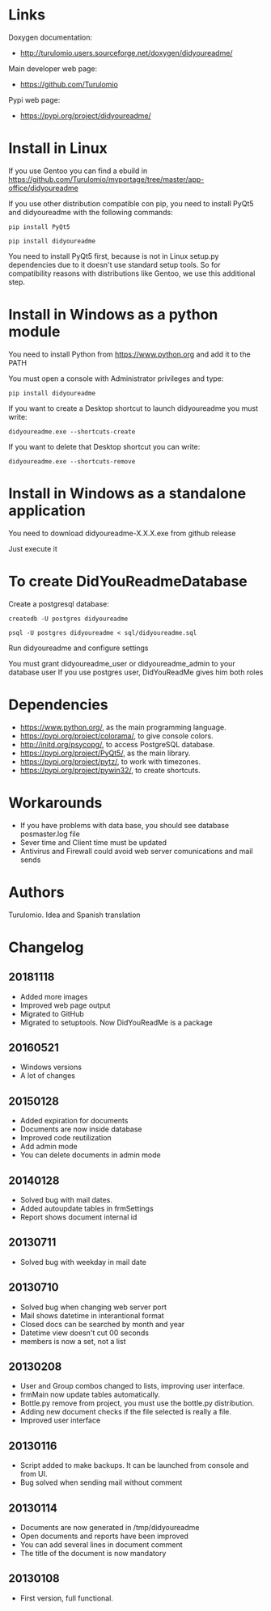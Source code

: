 Links
=====
Doxygen documentation:
  * http://turulomio.users.sourceforge.net/doxygen/didyoureadme/

Main developer web page:
  * https://github.com/Turulomio 

Pypi web page:
  * https://pypi.org/project/didyoureadme/

Install in Linux
================
If you use Gentoo you can find a ebuild in https://github.com/Turulomio/myportage/tree/master/app-office/didyoureadme

If you use other distribution compatible con pip, you need to install PyQt5 and didyoureadme with the following commands:

`pip install PyQt5`

`pip install didyoureadme`

You need to install PyQt5 first, because is not in Linux setup.py dependencies due to it doesn't use standard setup tools. So for compatibility reasons with distributions like Gentoo, we use this additional step.

Install in Windows as a python module
=====================================
You need to install Python from https://www.python.org and add it to the PATH

You must open a console with Administrator privileges and type:

`pip install didyoureadme`

If you want to create a Desktop shortcut to launch didyoureadme you must write:

`didyoureadme.exe --shortcuts-create`

If you want to delete that Desktop shortcut you can write:

`didyoureadme.exe --shortcuts-remove`

Install in Windows as a standalone application
==============================================
You need to download didyoureadme-X.X.X.exe from github release

Just execute it

To create DidYouReadmeDatabase
==============================
Create a postgresql database:

`createdb -U postgres didyoureadme`

`psql -U postgres didyoureadme < sql/didyoureadme.sql`

Run didyoureadme and configure settings

You must grant didyoureadme_user or didyoureadme_admin to your database user
If you use postgres user, DidYouReadMe gives him both roles

Dependencies
============
* https://www.python.org/, as the main programming language.
* https://pypi.org/project/colorama/, to give console colors.
* http://initd.org/psycopg/, to access PostgreSQL database.
* https://pypi.org/project/PyQt5/, as the main library.
* https://pypi.org/project/pytz/, to work with timezones.
* https://pypi.org/project/pywin32/, to create shortcuts.


Workarounds
===========
- If you have problems with data base, you should see database posmaster.log file
- Sever time and Client time must be updated
- Antivirus and Firewall could avoid web server comunications and mail sends

Authors
=======
Turulomio. Idea and Spanish translation


Changelog
=========

20181118
--------
- Added more images
- Improved web page output
- Migrated to GitHub
- Migrated to setuptools. Now DidYouReadMe is a package

20160521
--------
- Windows versions
- A lot of changes

20150128
--------
- Added expiration for documents
- Documents are now inside database
- Improved code reutilization
- Add admin mode
- You can delete documents in admin mode

20140128
--------
- Solved bug with mail dates.
- Added autoupdate tables in frmSettings
- Report shows document internal id

20130711
--------
- Solved bug with weekday in mail date

20130710
--------
- Solved bug when changing web server port
- Mail shows datetime in interantional format
- Closed docs can be searched by month and year
- Datetime view doesn't cut 00 seconds
- members is now a set, not a list

20130208
--------
- User and Group combos changed to lists, improving user interface.
- frmMain now update tables automatically.
- Bottle.py remove from project, you must use the bottle.py distribution.
- Adding new document checks if the file selected is really a file.
- Improved user interface

20130116
--------
- Script added to make backups. It can be launched from console and from UI.
- Bug solved when sending mail without comment

20130114
--------
- Documents are now generated in /tmp/didyoureadme
- Open documents and reports have been improved
- You can add several lines in document comment
- The title of the document is now mandatory

20130108
--------
- First version, full functional.
